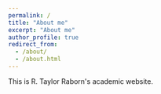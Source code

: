 ```yaml
---
permalink: /
title: "About me"
excerpt: "About me"
author_profile: true
redirect_from: 
  - /about/
  - /about.html
---
```


This is R. Taylor Raborn's academic website.

